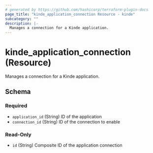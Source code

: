 ```yaml
---
# generated by https://github.com/hashicorp/terraform-plugin-docs
page_title: "kinde_application_connection Resource - kinde"
subcategory: ""
description: |-
  Manages a connection for a Kinde application.
---
```


# kinde_application_connection (Resource)

Manages a connection for a Kinde application.



<!-- schema generated by tfplugindocs -->
## Schema

### Required

- `application_id` (String) ID of the application
- `connection_id` (String) ID of the connection to enable

### Read-Only

- `id` (String) Composite ID of the application connection
